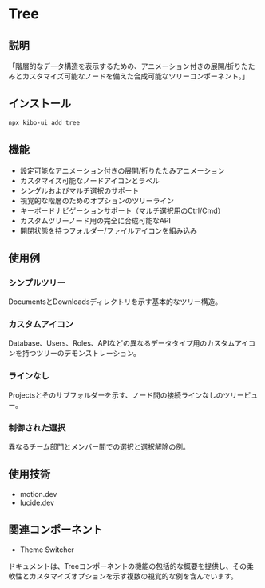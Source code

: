 # Tree

## 説明
「階層的なデータ構造を表示するための、アニメーション付きの展開/折りたたみとカスタマイズ可能なノードを備えた合成可能なツリーコンポーネント。」

## インストール
```bash
npx kibo-ui add tree
```

## 機能
- 設定可能なアニメーション付きの展開/折りたたみアニメーション
- カスタマイズ可能なノードアイコンとラベル
- シングルおよびマルチ選択のサポート
- 視覚的な階層のためのオプションのツリーライン
- キーボードナビゲーションサポート（マルチ選択用のCtrl/Cmd）
- カスタムツリーノード用の完全に合成可能なAPI
- 開閉状態を持つフォルダー/ファイルアイコンを組み込み

## 使用例

### シンプルツリー
DocumentsとDownloadsディレクトリを示す基本的なツリー構造。

### カスタムアイコン
Database、Users、Roles、APIなどの異なるデータタイプ用のカスタムアイコンを持つツリーのデモンストレーション。

### ラインなし
Projectsとそのサブフォルダーを示す、ノード間の接続ラインなしのツリービュー。

### 制御された選択
異なるチーム部門とメンバー間での選択と選択解除の例。

## 使用技術
- motion.dev
- lucide.dev

## 関連コンポーネント
- Theme Switcher

ドキュメントは、Treeコンポーネントの機能の包括的な概要を提供し、その柔軟性とカスタマイズオプションを示す複数の視覚的な例を含んでいます。

